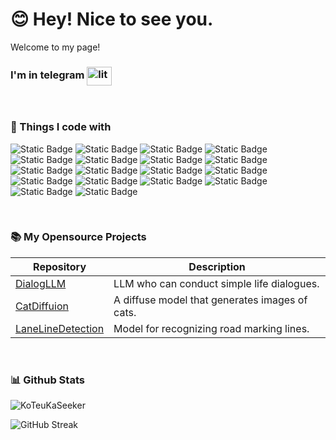 <h1>😊 Hey! Nice to see you.</h1>


<p>Welcome to my page! </br>

### I'm in telegram <a href="https://t.me/litgax" target="blank"><img align="center" src="https://www.svgrepo.com/show/452115/telegram.svg" alt="litgax" height="30" width="40" /></a>
<br>

### 🔨 Things I code with
![Static Badge](https://img.shields.io/badge/Python-%237F52FF?style=for-the-badge&logo=Python&logoColor=white)
![Static Badge](https://img.shields.io/badge/PyTorch-%23FE7B7B?style=for-the-badge&logo=PyTorch&logoColor=white)
![Static Badge](https://img.shields.io/badge/PyTorchXLA-%234DA651?style=for-the-badge&logo=PyG&logoColor=white)
![Static Badge](https://img.shields.io/badge/YOLO-red?style=for-the-badge&logo=Sololearn&logoColor=white)
![Static Badge](https://img.shields.io/badge/Transformers-%2348B983?style=for-the-badge&logo=circleci&logoColor=white)
![Static Badge](https://img.shields.io/badge/Pandas-%23087CFA?style=for-the-badge&logo=NumPy&logoColor=white)
![Static Badge](https://img.shields.io/badge/EasyOCR-%2365BAB6?style=for-the-badge&logo=easyeda&logoColor=white)
![Static Badge](https://img.shields.io/badge/CometML-%234A2296?style=for-the-badge&logo=bitcomet&logoColor=white)
![Static Badge](https://img.shields.io/badge/TPU-%2325A162?style=for-the-badge&logo=turbo&logoColor=white)
![Static Badge](https://img.shields.io/badge/Flask-%236EA61F?style=for-the-badge&logo=flask&logoColor=white)
![Static Badge](https://img.shields.io/badge/Doker-%23087CFA?style=for-the-badge&logo=docker&logoColor=white)
![Static Badge](https://img.shields.io/badge/Git-%234DA651?style=for-the-badge&logo=git&logoColor=white)
![Static Badge](https://img.shields.io/badge/ROS2-%2325A162?style=for-the-badge&logo=ros&logoColor=white)
![Static Badge](https://img.shields.io/badge/Unsloth-%234285F4?style=for-the-badge&logo=unocss&logoColor=white)
![Static Badge](https://img.shields.io/badge/TensorFlow-%23191463?style=for-the-badge&logo=tensorflow&logoColor=white)
![Static Badge](https://img.shields.io/badge/Fastseg-red?style=for-the-badge&logo=fastapi&logoColor=white)
![Static Badge](https://img.shields.io/badge/LLAMA3.1-%23191463?style=for-the-badge&logo=ollama&logoColor=white)
![Static Badge](https://img.shields.io/badge/SQL-%237F52FF?style=for-the-badge&logo=alwaysdata&logoColor=white)

<br>

### 📚 My Opensource Projects
| Repository                                                                                | Description                                        |
| ----------------------------------------------------------------------------------------- | -------------------------------------------------- |
| [DialogLLM](https://github.com/KoTeuKaSeeker/DialogLLM)                                  | LLM who can conduct simple life dialogues.|
| [CatDiffuion](https://github.com/KoTeuKaSeeker/diffusion-model)                          | A diffuse model that generates images of cats.|
| [LaneLineDetection](https://github.com/SpectreSpect/lane-lines-detection)                       | Model for recognizing road marking lines.|
<br>

### 📊 Github Stats
<img src="https://github-readme-stats.vercel.app/api?username=KoTeuKaSeeker&show_icons=true&theme=dracula" alt="KoTeuKaSeeker">

![GitHub Streak](http://github-readme-streak-stats.herokuapp.com?user=KoTeuKaSeeker&theme=dracula&background=dracula)
